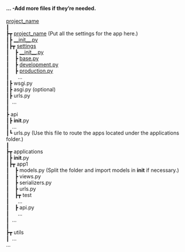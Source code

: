 <h4>... -Add more files if they’re needed.<br /></h4>
<div>
    <p>

<a href='https://github.com/I-SMAF/back-end-drf/tree/main/project_name'>project_name</a><br />
┃<br />
┣┳ <a href='https://github.com/I-SMAF/back-end-drf/tree/main/project_name/project_name'>project_name</a> (Put all the settings for the app here.)<br />
┃┣ <a href='https://github.com/I-SMAF/back-end-drf/tree/main/project_name/project_name/__init__.py'>\_\_init\_\_.py</a><br />
┃┣┳ <a href='https://github.com/I-SMAF/back-end-drf/tree/main/project_name/project_name/settings'>settings</a><br />
┃    ┣ <a href='https://github.com/I-SMAF/back-end-drf/blob/main/project_name/project_name/settings/__init__.py'>\_\_init\_\_.py</a><br />
┃    ┣ <a href='https://github.com/I-SMAF/back-end-drf/blob/main/project_name/project_name/settings/base.py'>base.py</a><br />
┃    ┣ <a href='https://github.com/I-SMAF/back-end-drf/blob/main/project_name/project_name/settings/development.py'>development.py</a><br />
┃    ┣ <a href='https://github.com/I-SMAF/back-end-drf/blob/main/project_name/project_name/settings/production.py'>production.py</a><br />
┃      ...<br />
┃┣ wsgi.py<br />
┃┣ asgi.py (optional)<br />
┃┣ urls.py<br />
┃  ...<br />
┃<br />
┣ api<br />
┃┣ __init__.py<br />
┃  ...<br />
┃┗ urls.py (Use this file to route the apps located under the applications folder.)<br />
┃<br />
┣┳ applications<br />
┃┣ __init__.py<br />
┃┣┳ app1<br />
┃    ┣ models.py (Split the folder and import models in __init__ if necessary.)<br />
┃    ┣ views.py<br />
┃    ┣ serializers.py<br />
┃    ┣ urls.py<br />
┃    ┣┳ test<br />
┃      ...<br />
┃    ┣ api.py <br />
┃      ... <br />
┃  ...<br />
┃<br />
┣┳ utils<br />
┃  ...<br />
...<br />
</p>
</div>
